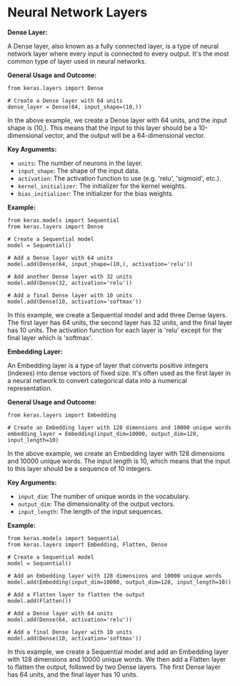 # Neural Network Layers

**Dense Layer:**

A Dense layer, also known as a fully connected layer, is a type of neural network layer where every input is connected to every output. It's the most common type of layer used in neural networks.

**General Usage and Outcome:**

```
from keras.layers import Dense

# Create a Dense layer with 64 units
dense_layer = Dense(64, input_shape=(10,))
```

In the above example, we create a Dense layer with 64 units, and the input shape is (10,). This means that the input to this layer should be a 10-dimensional vector, and the output will be a 64-dimensional vector.

**Key Arguments:**

* `units`: The number of neurons in the layer.
* `input_shape`: The shape of the input data.
* `activation`: The activation function to use (e.g. 'relu', 'sigmoid', etc.).
* `kernel_initializer`: The initializer for the kernel weights.
* `bias_initializer`: The initializer for the bias weights.

**Example:**

```
from keras.models import Sequential
from keras.layers import Dense

# Create a Sequential model
model = Sequential()

# Add a Dense layer with 64 units
model.add(Dense(64, input_shape=(10,), activation='relu'))

# Add another Dense layer with 32 units
model.add(Dense(32, activation='relu'))

# Add a final Dense layer with 10 units
model.add(Dense(10, activation='softmax'))
```

In this example, we create a Sequential model and add three Dense layers. The first layer has 64 units, the second layer has 32 units, and the final layer has 10 units. The activation function for each layer is 'relu' except for the final layer which is 'softmax'.

**Embedding Layer:**

An Embedding layer is a type of layer that converts positive integers (indexes) into dense vectors of fixed size. It's often used as the first layer in a neural network to convert categorical data into a numerical representation.

**General Usage and Outcome:**

```
from keras.layers import Embedding

# Create an Embedding layer with 128 dimensions and 10000 unique words
embedding_layer = Embedding(input_dim=10000, output_dim=128, input_length=10)
```

In the above example, we create an Embedding layer with 128 dimensions and 10000 unique words. The input length is 10, which means that the input to this layer should be a sequence of 10 integers.

**Key Arguments:**

* `input_dim`: The number of unique words in the vocabulary.
* `output_dim`: The dimensionality of the output vectors.
* `input_length`: The length of the input sequences.

**Example:**

```
from keras.models import Sequential
from keras.layers import Embedding, Flatten, Dense

# Create a Sequential model
model = Sequential()

# Add an Embedding layer with 128 dimensions and 10000 unique words
model.add(Embedding(input_dim=10000, output_dim=128, input_length=10))

# Add a Flatten layer to flatten the output
model.add(Flatten())

# Add a Dense layer with 64 units
model.add(Dense(64, activation='relu'))

# Add a final Dense layer with 10 units
model.add(Dense(10, activation='softmax'))
```

In this example, we create a Sequential model and add an Embedding layer with 128 dimensions and 10000 unique words. We then add a Flatten layer to flatten the output, followed by two Dense layers. The first Dense layer has 64 units, and the final layer has 10 units.